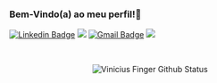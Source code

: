 ### Bem-Vindo(a) ao meu perfil!👋

[![Linkedin Badge](https://img.shields.io/badge/-LinkedIn-blue?style=flat-square&logo=Linkedin&logoColor=white&link=https://www.linkedin.com/in/jrmarcelo/)](https://www.linkedin.com/in/viniciusfinger/)
![](https://img.shields.io/github/followers/viniciusfinger?label=Siga%21&style=social)
[![Gmail Badge](https://img.shields.io/badge/-Gmail-c14438?style=flat-square&logo=Gmail&logoColor=white&link=mailto:fingervinicius@icloud.com)](mailto:fingervinicius@icloud.com)
![](https://komarev.com/ghpvc/?username=viniciusfinger&label=Acessos&color=blue&style=plastic)

<br>
  <p align="center">
    <img align="center" src="https://github-readme-stats.vercel.app/api?username=viniciusfinger&show_icons=true&theme=dracula" alt="Vinicius Finger Github Status" />
  </p>
</details>
